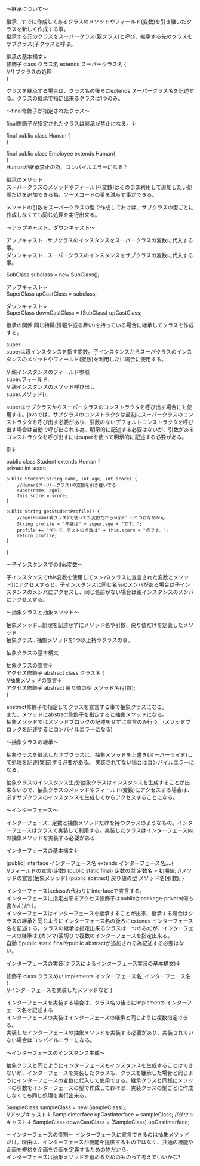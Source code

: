 〜継承について〜

継承…すでに作成してあるクラスのメソッドやフィールド(変数)を引き継いだクラスを新しく作成する事。<br>
継承する元のクラスをスーパークラス(親クラス)と呼び、継承する先のクラスをサブクラス(子クラスと呼ぶ。<br>

継承の基本構文↓<br>
修飾子 class クラス名 extends スーパークラス名 {<br>
  //サブクラスの処理<br>
}<br>

クラスを継承する場合は、クラス名の後ろにextends スーパークラス名を記述する。クラスの継承で指定出来るクラスは1つのみ。<br>

〜final修飾子が指定されたクラス〜

final修飾子が指定されたクラスは継承が禁止になる。↓<br>

final public class Human {<br>
}<br>

final public class Employee extends Human{<br>
}<br>
Humanが継承禁止の為、コンパイルエラーになる↑<br>

継承のメリット<br>
スーパークラスのメソッドやフィールド(変数)はそのまま利用して追加したい処理だけを追加できる為、ソースコードの量を減らす事ができる。<br>

メソッドの引数をスーパークラスの型で作成しておけば、サブクラスの型ごとに作成しなくても同じ処理を実行出来る。<br>

〜アップキャスト、ダウンキャスト〜

アップキャスト…サブクラスのインスタンスをスーパークラスの変数に代入する事。<br>
ダウンキャスト…スーパークラスのインスタンスをサブクラスの変数に代入する事。<br>

SubClass subclass = new SubClass();<br>

アップキャスト↓<br>
SuperClass upCastClass = subclass;<br>

ダウンキャスト↓<br>
SuperClass downCastClass = (SubClass) upCastClass;<br>

継承の関係:同じ特徴(情報や振る舞い)を持っている場合に継承してクラスを作成する。<br>

super<br>
superは親インスタンスを指す変数。子インスタンスからスーパクラスのインスタンスのメソッドやフィールド(変数)を利用したい場合に使用する。<br>

// 親インスタンスのフィールド参照<br>
super.フィールド;<br>
// 親インスタンスのメソッド呼び出し<br>
super.メソッド();<br>

superはサブクラスからスーパークラスのコンストラクタを呼び出す場合にも使用する。javaでは、サブクラスのコンストラクタは最初にスーパークラスのコンストラクタを呼び出す必要があり、引数のないデフォルトコンストラクタを呼び出す場合は自動で呼び出される為、明示的に記述する必要はないが、引数があるコンストラクタを呼び出すにはsuperを使って明示的に記述する必要がある。<br>

例↓<br>

public class Student extends Human {<br>
	private int score;
	
	public Student(String name, int age, int score) {
		//Human(スーパークラス)の変数を引き継いでる
		super(name, age);
		this.score = score;
	}
	
	public String getStudentProfile() {
		//age(Human(親クラス)で使ってた変数だからsuper.ってつけなあかん
		String profile = "年齢は" + super.age + "です。";
		profile += "学生で、テストの点数は" + this.score + "点です。";
		return profile;
	}
}
<br>

〜子インスタンスでのthis変数〜

子インスタンスでthis変数を使用してメンバ(クラスに宣言された変数とメソッド)にアクセスすると、子インスタンスに同じ名前のメンバがある場合は子インスタンスのメンバにアクセスし、同じ名前がない場合は親インスタンスのメンバにアクセスする。<br>

〜抽象クラスと抽象メソッド〜

抽象メソッド…処理を記述せずにメソッド名や引数、戻り値だけを定義したメソッド<br>
抽象クラス…抽象メソッドを1つ以上持つクラスの事。<br>

抽象クラスの基本構文<br>

抽象クラスの宣言↓<br>
アクセス修飾子 abstract class クラス名 {<br>
  //抽象メソッドの宣言↓<br>
  アクセス修飾子 abstract 戻り値の型 メソッド名(引数);<br>
}<br>

abstract修飾子を指定してクラスを宣言する事で抽象クラスになる。<br>
また、メソッドにabstract修飾子を指定すると抽象メソッドになる。<br>
抽象メソッドではメソッドブロックの記述をせずに宣言のみ行う。(メソッドブロックを記述するとコンパイルエラーになる)<br>

〜抽象クラスの継承〜

抽象クラスを継承したサブクラスは、抽象メソッドを上書き(オーバーライド)して処理を記述(実装)する必要がある。
実装されてない場合はコンパイルエラーになる。 <br>

抽象クラスのインスタンス生成:抽象クラスはインスタンスを生成することが出来ないので、抽象クラスのメソッドやフィールド(変数)にアクセスする場合は、必ずサブクラスのインスタンスを生成してからアクセスすることになる。<br>


〜インターフェース〜

インターフェース…定数と抽象メソッドだけを持つクラスのようなもの。インターフェースはクラスで実装して利用する。実装したクラスはインターフェース内の抽象メソッドを実装する必要がある<br>

インターフェースの基本構文↓<br>

[public] interface インターフェース名 extends インターフェース名,…{<br>
	//フィールドの宣言(定数)
	(public static final) 定数の型 定数名 = 初期値;
	//メソッドの宣言(抽象メソッド)
	(public abstract) 戻り値の型 メソッド名(引数);
}<br>

インターフェースはclassの代わりにinterfaceで宣言する。<br>
インターフェースに指定出来るアクセス修飾子はpublicかpackage-private(何も書かん)だけ。<br>
インターフェースはインターフェースを継承することが出来、継承する場合はクラスの継承と同じようにインターフェース名の後ろにextends インターフェース名を記述する。クラスの継承は指定出来るクラスは一つのみだが、インターフェースの継承は,(カンマ)区切りで複数のインターフェースを指定出来る。<br>
自動でpublic static finalやpublic abstractが追加される為記述する必要はない。<br>

インターフェースの実装(クラスによるインターフェース実装の基本構文)↓<br>

修飾子 class クラスめい implements インターフェース名, インターフェース名 {<br>
	//インターフェースを実装したメソッドなど
}<br>

インターフェースを実装する場合は、クラス名の後ろにimplements インターフェース名を記述する<br>
インターフェースの実装はインターフェースの継承と同じように複数指定できる。<br>
実装したインターフェースの抽象メソッドを実装する必要があり、実装されていない場合はコンパイルエラーになる。<br>

〜インターフェースのインスタンス生成〜

抽象クラスと同じようにインターフェースもインスタンスを生成することはできないが、インターフェースを実装したクラスも、クラスを継承した場合と同じようにインターフェースの変数に代入して使用できる。継承クラスと同様にメソッドの引数をインターフェースの型で作成しておけば、実装クラスの型ごとに作成しなくても同じ処理を実行出来る。<br>

SampleClass sampleClass = new SampleClass();<br>
//アップキャスト↓
SampleInterface upCastInterface = sampleClass;
//ダウンキャスト↓
SampleClass downCastClass = (SampleClass) upCastInterface;<br>

〜インターフェースの役割〜
インターフェースに宣言できるのは抽象メソッドだけ。理由は、インターフェースが機能を提供するものではなく、共通の機能や企画を規格を企画を企画を定義するための物だから。<br>
インターフェースは抽象メソッドを纏めるためのものって考えでいいかな?<br>
